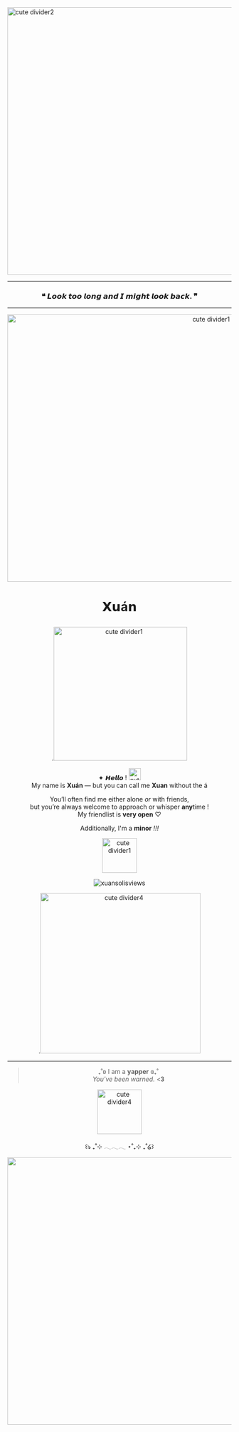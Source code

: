 <img src="https://64.media.tumblr.com/ed8fdf2fc5b7c33848195f5630fef746/0076baddc1efebbd-65/s2048x3072/8328a8be7638636751134382bb5bc47a4eb23ccd.pnj" width="2000" height="600" alt="cute divider2"/>


---
  


  <div align='center'>
</p>

 ### ❝ 𝙇𝙤𝙤𝙠 𝙩𝙤𝙤 𝙡𝙤𝙣𝙜 𝙖𝙣𝙙 𝙄 𝙢𝙞𝙜𝙝𝙩 𝙡𝙤𝙤𝙠 𝙗𝙖𝙘𝙠. ❞
---

<img src="https://i.pinimg.com/1200x/3b/59/47/3b5947c0ada9ad6d84502d0fa4ee0790.jpg" width="900" height="600" alt="cute divider1"/>



#  <p align="center"> 𝗫𝘂á𝗻

.<img src="https://64.media.tumblr.com/145d3cab8741721393fb1d0042529c25/6de77f4cdcac4920-45/s640x960/a26c0598d5e9490c2b46b1b2abaaeafa7c1ac65d.gifv" width="300" height="300" alt="cute divider1"/>    



✦ 𝙃𝙚𝙡𝙡𝙤 !  <img src="https://64.media.tumblr.com/133b664dcfe2aa0f11efc2e2668bcbb7/5219c9aaa63a19b9-fc/s75x75_c1/ab73374ea2baab37733e826859c7e9b8d73a2f61.gifv" width="27" height="27" alt="cute divider4"/>  
My name is **Xuán** — but you can call me **Xuan** without the á

You’ll often find me either alone *or* with friends,  
but you’re always welcome to approach or whisper **any**time !   
My friendlist is **very open** ♡ 

Additionally, I'm a **minor** *!!!*  

<div align='center'>
</p>

<img src="https://64.media.tumblr.com/62889fe1173f5b3a625837a0d5d72c9a/673c6e27b59a2a19-45/s100x200/e5a1d54363df298e460d8d2d8b739054b322d653.pnj" width="78" height="78" alt="cute divider1"/>  

<p align="center"> <img src="https://komarev.com/ghpvc/?username=xuansolis&label=　　Luv　　　&color=fddc6e&style=flat" alt="xuansolisviews" />  



  
.<img src="https://64.media.tumblr.com/e402843597ad902008f51d85f8bd0764/8a2d6cae268f7f26-84/s250x400/727240cf23654f5138011fba23dc921e8eaa3bd5.gifv" width="360" height="360" alt="cute divider4"/>


---



> ₊˚ʚ I am a **yapper** ɞ₊˚   
*You've been warned.* <𝟑

 <img src="https://64.media.tumblr.com/3c427a3a600327f41901f395a91bc0d7/97f92ba2ccff78bb-5d/s100x200/d130ed6464454d9c6271f66695ba08b0d4322ca5.gifv" width="100" height="100" alt="cute divider4"/>

<p align="center">꒰ঌ ₊˚⊹ 𓂃𓂃𓂃 ⋆˚₊⊹ ₊˚໒꒱</p> 



<img src="https://64.media.tumblr.com/e266a9a017bedb61f583f088ef1c0d7c/0076baddc1efebbd-20/s2048x3072/ae7adfc488414cd0d250a5652bc5727f1ce1f7d3.pnj" width="2000" height="600" alt="cute divider3"/>

